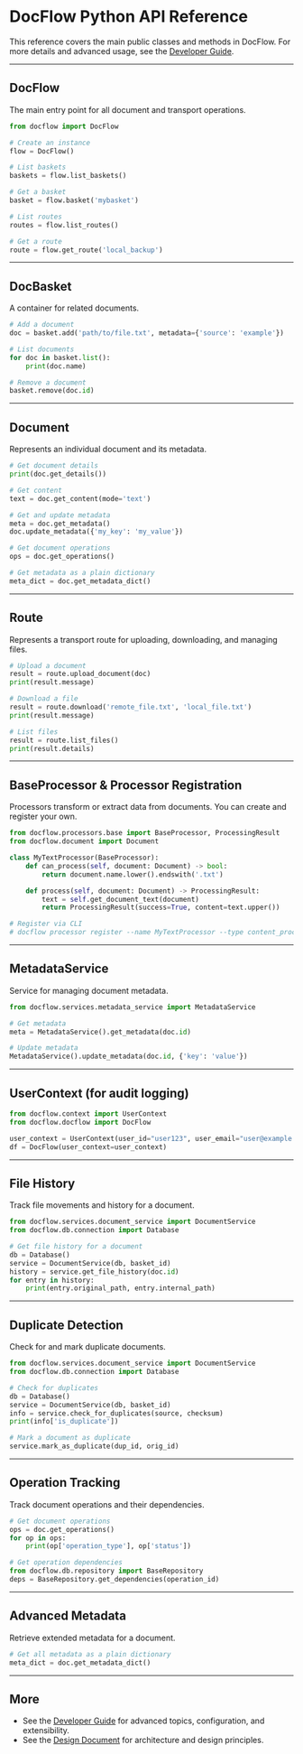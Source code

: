 # DocFlow Python API Reference

This reference covers the main public classes and methods in DocFlow. For more details and advanced usage, see the [Developer Guide](Developer_Guide.md).

---

## DocFlow

The main entry point for all document and transport operations.

```python
from docflow import DocFlow

# Create an instance
flow = DocFlow()

# List baskets
baskets = flow.list_baskets()

# Get a basket
basket = flow.basket('mybasket')

# List routes
routes = flow.list_routes()

# Get a route
route = flow.get_route('local_backup')
```

---

## DocBasket

A container for related documents.

```python
# Add a document
doc = basket.add('path/to/file.txt', metadata={'source': 'example'})

# List documents
for doc in basket.list():
    print(doc.name)

# Remove a document
basket.remove(doc.id)
```

---

## Document

Represents an individual document and its metadata.

```python
# Get document details
print(doc.get_details())

# Get content
text = doc.get_content(mode='text')

# Get and update metadata
meta = doc.get_metadata()
doc.update_metadata({'my_key': 'my_value'})

# Get document operations
ops = doc.get_operations()

# Get metadata as a plain dictionary
meta_dict = doc.get_metadata_dict()
```

---

## Route

Represents a transport route for uploading, downloading, and managing files.

```python
# Upload a document
result = route.upload_document(doc)
print(result.message)

# Download a file
result = route.download('remote_file.txt', 'local_file.txt')
print(result.message)

# List files
result = route.list_files()
print(result.details)
```

---

## BaseProcessor & Processor Registration

Processors transform or extract data from documents. You can create and register your own.

```python
from docflow.processors.base import BaseProcessor, ProcessingResult
from docflow.document import Document

class MyTextProcessor(BaseProcessor):
    def can_process(self, document: Document) -> bool:
        return document.name.lower().endswith('.txt')

    def process(self, document: Document) -> ProcessingResult:
        text = self.get_document_text(document)
        return ProcessingResult(success=True, content=text.upper())

# Register via CLI
# docflow processor register --name MyTextProcessor --type content_processor --description "Uppercases text files" --config '{}'
```

---

## MetadataService

Service for managing document metadata.

```python
from docflow.services.metadata_service import MetadataService

# Get metadata
meta = MetadataService().get_metadata(doc.id)

# Update metadata
MetadataService().update_metadata(doc.id, {'key': 'value'})
```

---

## UserContext (for audit logging)

```python
from docflow.context import UserContext
from docflow.docflow import DocFlow

user_context = UserContext(user_id="user123", user_email="user@example.com", roles=["admin"])
df = DocFlow(user_context=user_context)
```

---

## File History

Track file movements and history for a document.

```python
from docflow.services.document_service import DocumentService
from docflow.db.connection import Database

# Get file history for a document
db = Database()
service = DocumentService(db, basket_id)
history = service.get_file_history(doc.id)
for entry in history:
    print(entry.original_path, entry.internal_path)
```

---

## Duplicate Detection

Check for and mark duplicate documents.

```python
from docflow.services.document_service import DocumentService
from docflow.db.connection import Database

# Check for duplicates
db = Database()
service = DocumentService(db, basket_id)
info = service.check_for_duplicates(source, checksum)
print(info['is_duplicate'])

# Mark a document as duplicate
service.mark_as_duplicate(dup_id, orig_id)
```

---

## Operation Tracking

Track document operations and their dependencies.

```python
# Get document operations
ops = doc.get_operations()
for op in ops:
    print(op['operation_type'], op['status'])

# Get operation dependencies
from docflow.db.repository import BaseRepository
deps = BaseRepository.get_dependencies(operation_id)
```

---

## Advanced Metadata

Retrieve extended metadata for a document.

```python
# Get all metadata as a plain dictionary
meta_dict = doc.get_metadata_dict()
```

---

## More
- See the [Developer Guide](Developer_Guide.md) for advanced topics, configuration, and extensibility.
- See the [Design Document](DocFlow_Design.md) for architecture and design principles. 